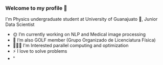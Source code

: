 ### Welcome to my profile 👀

<!--
**Isaac-AC/Isaac-AC** is a ✨ _special_ ✨ repository because its `README.md` (this file) appears on your GitHub profile.

Here are some ideas to get you started:
- 😄 Pronouns: ...
- 👯 I’m looking to collaborate on ...
- 🤔 I’m looking for help with ...
- 💬 Ask me about ...
-->

I'm Physics undergraduate student at University of Guanajuato 🐝, Junior Data Scientist

- 🌞 I’m currently working on NLP and Medical image processing
- 🤖 I’m also GOLF member (Grupo Organizado de Licenciatura Física) 
- 👨🏽‍💻 I'm Interested parallel computing and optimization
- ⚡ I love to solve problems
- "


